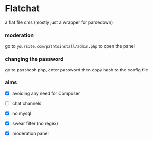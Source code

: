 # Flatchat
a flat file cms (mostly just a wrapper for parsedown)
### moderation
go to `yoursite.com/pathtoinstall/admin.php` to open the panel
### changing the password
go to passhash.php, enter password then copy hash to the config file
### aims
- [x] avoiding any need for Composer
- [ ] chat channels
- [x] no mysql
- [x] swear filter (no regex)
- [x] moderation panel

